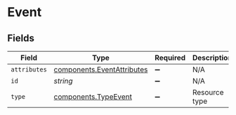 # Event


## Fields

| Field                                                                | Type                                                                 | Required                                                             | Description                                                          | Example                                                              |
| -------------------------------------------------------------------- | -------------------------------------------------------------------- | -------------------------------------------------------------------- | -------------------------------------------------------------------- | -------------------------------------------------------------------- |
| `attributes`                                                         | [components.EventAttributes](../../models/shared/eventattributes.md) | :heavy_minus_sign:                                                   | N/A                                                                  |                                                                      |
| `id`                                                                 | *string*                                                             | :heavy_minus_sign:                                                   | N/A                                                                  | 1PTzLK8g1NRKMGu5kUb8SC                                               |
| `type`                                                               | [components.TypeEvent](../../models/shared/typeevent.md)             | :heavy_minus_sign:                                                   | Resource type                                                        |                                                                      |
